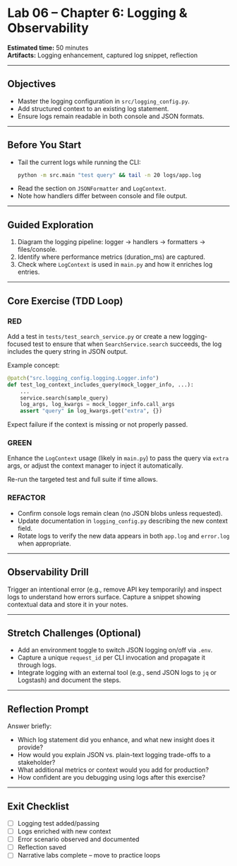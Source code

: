 # Lab 06 – Chapter 6: Logging & Observability

**Estimated time:** 50 minutes  
**Artifacts:** Logging enhancement, captured log snippet, reflection

---

## Objectives
- Master the logging configuration in `src/logging_config.py`.
- Add structured context to an existing log statement.
- Ensure logs remain readable in both console and JSON formats.

---

## Before You Start
- Tail the current logs while running the CLI:
  ```bash
  python -m src.main "test query" && tail -n 20 logs/app.log
  ```
- Read the section on `JSONFormatter` and `LogContext`.
- Note how handlers differ between console and file output.

---

## Guided Exploration
1. Diagram the logging pipeline: logger → handlers → formatters → files/console.
2. Identify where performance metrics (duration_ms) are captured.
3. Check where `LogContext` is used in `main.py` and how it enriches log entries.

---

## Core Exercise (TDD Loop)
### RED
Add a test in `tests/test_search_service.py` or create a new logging-focused test to ensure that when `SearchService.search` succeeds, the log includes the query string in JSON output.

Example concept:
```python
@patch("src.logging_config.logging.Logger.info")
def test_log_context_includes_query(mock_logger_info, ...):
    ...
    service.search(sample_query)
    log_args, log_kwargs = mock_logger_info.call_args
    assert "query" in log_kwargs.get("extra", {})
```
Expect failure if the context is missing or not properly passed.

### GREEN
Enhance the `LogContext` usage (likely in `main.py`) to pass the query via `extra` args, or adjust the context manager to inject it automatically.

Re-run the targeted test and full suite if time allows.

### REFACTOR
- Confirm console logs remain clean (no JSON blobs unless requested).
- Update documentation in `logging_config.py` describing the new context field.
- Rotate logs to verify the new data appears in both `app.log` and `error.log` when appropriate.

---

## Observability Drill
Trigger an intentional error (e.g., remove API key temporarily) and inspect logs to understand how errors surface. Capture a snippet showing contextual data and store it in your notes.

---

## Stretch Challenges (Optional)
- Add an environment toggle to switch JSON logging on/off via `.env`.
- Capture a unique `request_id` per CLI invocation and propagate it through logs.
- Integrate logging with an external tool (e.g., send JSON logs to `jq` or Logstash) and document the steps.

---

## Reflection Prompt
Answer briefly:
- Which log statement did you enhance, and what new insight does it provide?
- How would you explain JSON vs. plain-text logging trade-offs to a stakeholder?
- What additional metrics or context would you add for production?
- How confident are you debugging using logs after this exercise?

---

## Exit Checklist
- [ ] Logging test added/passing
- [ ] Logs enriched with new context
- [ ] Error scenario observed and documented
- [ ] Reflection saved
- [ ] Narrative labs complete – move to practice loops
